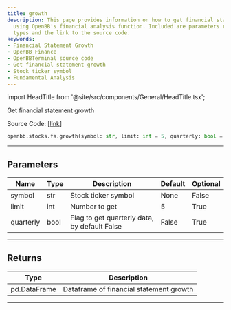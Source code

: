 ```yaml
---
title: growth
description: This page provides information on how to get financial statement growth
  using OpenBB's financial analysis function. Included are parameters required, return
  types and the link to the source code.
keywords:
- Financial Statement Growth
- OpenBB Finance
- OpenBBTerminal source code
- Get financial statement growth
- Stock ticker symbol
- Fundamental Analysis
---
```


import HeadTitle from '@site/src/components/General/HeadTitle.tsx';

<HeadTitle title="stocks.fa.growth - Reference | OpenBB SDK Docs" />

Get financial statement growth

Source Code: [[link](https://github.com/OpenBB-finance/OpenBBTerminal/tree/main/openbb_terminal/stocks/fundamental_analysis/fmp_model.py#L580)]

```python wordwrap
openbb.stocks.fa.growth(symbol: str, limit: int = 5, quarterly: bool = False)
```

---

## Parameters

| Name | Type | Description | Default | Optional |
| ---- | ---- | ----------- | ------- | -------- |
| symbol | str | Stock ticker symbol | None | False |
| limit | int | Number to get | 5 | True |
| quarterly | bool | Flag to get quarterly data, by default False | False | True |


---

## Returns

| Type | Description |
| ---- | ----------- |
| pd.DataFrame | Dataframe of financial statement growth |
---

